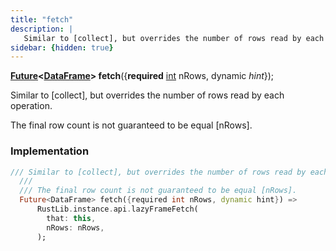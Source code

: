 ```yaml
---
title: "fetch"
description: |
   Similar to [collect], but overrides the number of rows read by each operation.
sidebar: {hidden: true}
---
```

<span class="dart-code"><strong>[Future]\<[DataFrame]> fetch</strong>({<span class="nobr"><strong>required</strong> [int] nRows</span>, <span class="nobr">dynamic <i>hint</i></span>});</span>

 Similar to [collect], but overrides the number of rows read by each operation.

 The final row count is not guaranteed to be equal [nRows].
### Implementation
```dart
/// Similar to [collect], but overrides the number of rows read by each operation.
  ///
  /// The final row count is not guaranteed to be equal [nRows].
  Future<DataFrame> fetch({required int nRows, dynamic hint}) =>
      RustLib.instance.api.lazyFrameFetch(
        that: this,
        nRows: nRows,
      );
```

[DataFrame]: /reference/classes/dataframe/
[Future]: https://api.flutter.dev/flutter/dart-async/Future-class.html
[int]: https://api.flutter.dev/flutter/dart-core/int-class.html